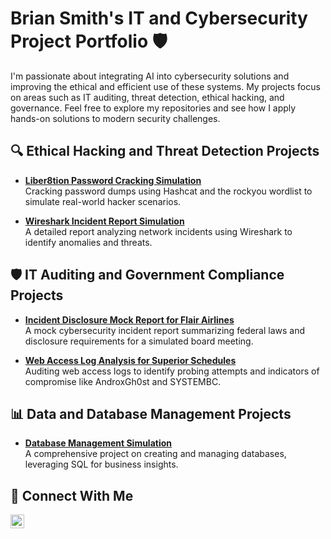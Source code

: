 # Brian Smith's IT and Cybersecurity Project Portfolio 🛡️

I'm passionate about integrating AI into cybersecurity solutions and improving the ethical and efficient use of these systems. My projects focus on areas such as IT auditing, threat detection, ethical hacking, and governance. Feel free to explore my repositories and see how I apply hands-on solutions to modern security challenges.

## 🔍 Ethical Hacking and Threat Detection Projects

- **[Liber8tion Password Cracking Simulation](https://github.com/smitthbrian/Network-Traffic-Analysis)**  
  Cracking password dumps using Hashcat and the rockyou wordlist to simulate real-world hacker scenarios.

- **[Wireshark Incident Report Simulation](https://github.com/smitthbrian/Wireshark-Incident-Report-)**  
  A detailed report analyzing network incidents using Wireshark to identify anomalies and threats.

## 🛡️ IT Auditing and Government Compliance Projects

- **[Incident Disclosure Mock Report for Flair Airlines](https://github.com/smitthbrian/Incident-Disclosure-Mock-Report)**  
  A mock cybersecurity incident report summarizing federal laws and disclosure requirements for a simulated board meeting.

- **[Web Access Log Analysis for Superior Schedules](https://github.com/smitthbrian/Password-Audit-Simulation)**  
  Auditing web access logs to identify probing attempts and indicators of compromise like AndroxGh0st and SYSTEMBC.

## 📊 Data and Database Management Projects

- **[Database Management Simulation](https://github.com/smitthbrian/Database-Management---Cumulative-MySQL-Code)**  
  A comprehensive project on creating and managing databases, leveraging SQL for business insights.

## 🌱 Connect With Me

[<img align="left" alt="Brian Smith | LinkedIn" width="22px" src="https://cdn.jsdelivr.net/npm/simple-icons@v3/icons/linkedin.svg" />][linkedin]

[linkedin]: https://www.linkedin.com/in/briansmith2025/
